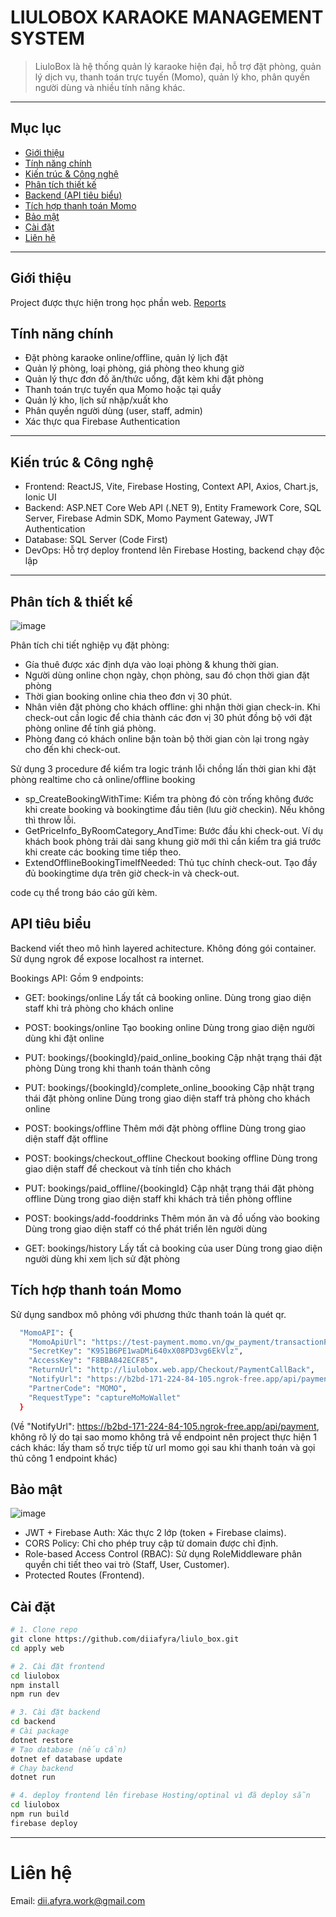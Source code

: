 # LIULOBOX KARAOKE MANAGEMENT SYSTEM

> LiuloBox là hệ thống quản lý karaoke hiện đại, hỗ trợ đặt phòng, quản lý dịch vụ, thanh toán trực tuyến (Momo), quản lý kho, phân quyền người dùng và nhiều tính năng khác.

---
##  Mục lục

- [Giới thiệu](#giới-thiệu)
- [Tính năng chính](#tính-năng-chính)
- [Kiến trúc & Công nghệ](#kiến-trúc--công-nghệ)
- [Phân tích thiết kế](#phân-tích--thiết-kế)
- [Backend (API tiêu biểu)](#api-tiêu-biểu)
- [Tích hợp thanh toán Momo](#tích-hợp-thanh-toán-momo)
- [Bảo mật](#bảo-mật)
- [Cài đặt](#cài-đặt)
- [Liên hệ](#Liên-hệ)

---

## Giới thiệu

Project được thực hiện trong học phần web.
[Reports](https://cmcuni-my.sharepoint.com/:w:/g/personal/bit230400_st_cmcu_edu_vn/EYcZafkGFjxNtk_VSmCKHacByNuTIuFeQ4CUc0o5ga_nWA?e=3AW4pn)


## Tính năng chính

- Đặt phòng karaoke online/offline, quản lý lịch đặt
- Quản lý phòng, loại phòng, giá phòng theo khung giờ
- Quản lý thực đơn đồ ăn/thức uống, đặt kèm khi đặt phòng
- Thanh toán trực tuyến qua Momo hoặc tại quầy
- Quản lý kho, lịch sử nhập/xuất kho
- Phân quyền người dùng (user, staff, admin)
- Xác thực qua Firebase Authentication

---

## Kiến trúc & Công nghệ

- Frontend: ReactJS, Vite, Firebase Hosting, Context API, Axios, Chart.js, Ionic UI
- Backend: ASP.NET Core Web API (.NET 9), Entity Framework Core, SQL Server, Firebase Admin SDK, Momo Payment Gateway, JWT Authentication
- Database: SQL Server (Code First)
- DevOps: Hỗ trợ deploy frontend lên Firebase Hosting, backend chạy độc lập

---

## Phân tích & thiết kế
![image](https://github.com/user-attachments/assets/942686c5-3b26-4b49-b8b3-292fd2d093d6)

Phân tích chi tiết nghiệp vụ đặt phòng:
- Gía thuê được xác định dựa vào loại phòng & khung thời gian.
- Người dùng online chọn ngày, chọn phòng, sau đó chọn thời gian đặt phòng
- Thời gian booking online chia theo đơn vị 30 phút.
- Nhân viên đặt phòng cho khách offline: ghi nhận thời gian check-in. Khi check-out cần logic để chia thành các đơn vị 30 phút đồng bộ với đặt phòng online để tính giá phòng.
- Phòng đang có khách online bận toàn bộ thời gian còn lại trong ngày cho đến khi check-out.

Sử dụng 3 procedure để kiểm tra logic tránh lỗi chồng lấn thời gian khi đặt phòng realtime cho cả online/offline booking

- sp_CreateBookingWithTime: Kiểm tra phòng đó còn trống không đước khi create booking và bookingtime đầu tiên (lưu giờ checkin). Nếu không thì throw lỗi.
- GetPriceInfo_ByRoomCategory_AndTime: Bước đầu khi check-out. Ví dụ khách book phòng trải dài sang khung giờ mới thì cần kiểm tra giá trước khi create các booking time tiếp theo.
- ExtendOfflineBookingTimeIfNeeded: Thủ tục chính check-out. Tạo đầy đủ bookingtime dựa trên giờ check-in và check-out.

code cụ thể trong báo cáo gửi kèm.

## API tiêu biểu

Backend viết theo mô hình layered achitecture. Không đóng gói container. Sử dụng ngrok để expose localhost ra internet.

Bookings API:
Gồm 9 endpoints:
- GET: bookings/online
  Lấy tất cả booking online.
  Dùng trong giao diện staff khi trả phòng cho khách online
  
- POST: bookings/online
  Tạo booking online
  Dùng trong giao diện người dùng khi đặt online
  
- PUT: bookings/{bookingId}/paid_online_booking
  Cập nhật trạng thái đặt phòng
  Dùng trong khi thanh toán thành công
  
- PUT: bookings/{bookingId}/complete_online_boooking
  Cập nhật trạng thái đặt phòng online
  Dùng trong giao diện staff trả phòng cho khách online
  
- POST: bookings/offline
  Thêm mới đặt phòng offline
  Dùng trong giao diện staff đặt offline
  
- POST: bookings/checkout_offline
  Checkout booking offline
  Dùng trong giao diện staff để checkout và tính tiền cho khách
  
- PUT: bookings/paid_offline/{bookingId}
  Cập nhật trạng thái đặt phòng offline
  Dùng trong giao diện staff khi khách trả tiền phòng offline
  
- POST: bookings/add-fooddrinks
  Thêm món ăn và đồ uống vào booking
  Dùng trong giao diện staff có thể phát triển lên người dùng
  
- GET: bookings/history
  Lấy tất cả booking của user
  Dùng trong giao diện người dùng khi xem lịch sử đặt phòng


## Tích hợp thanh toán Momo
Sử dụng sandbox mô phỏng với phương thức thanh toán là quét qr.

```bash
  "MomoAPI": {
    "MomoApiUrl": "https://test-payment.momo.vn/gw_payment/transactionProcessor",
    "SecretKey": "K951B6PE1waDMi640xX08PD3vg6EkVlz",
    "AccessKey": "F8BBA842ECF85",
    "ReturnUrl": "http://liulobox.web.app/Checkout/PaymentCallBack",
    "NotifyUrl": "https://b2bd-171-224-84-105.ngrok-free.app/api/payment",
    "PartnerCode": "MOMO",
    "RequestType": "captureMoMoWallet"
  }
```
(Về "NotifyUrl": https://b2bd-171-224-84-105.ngrok-free.app/api/payment, không rõ lý do tại sao momo không trả về endpoint nên project thực hiện 1 cách khác: lấy tham số trực tiếp từ url momo gọi sau khi thanh toán và gọi thủ công 1 endpoint khác)

## Bảo mật
![image](https://github.com/user-attachments/assets/10607475-8cf5-4565-b92a-1c4586692ed6)

-	JWT + Firebase Auth: Xác thực 2 lớp (token + Firebase claims).
-	CORS Policy: Chỉ cho phép truy cập từ domain được chỉ định.
-	Role-based Access Control (RBAC): Sử dụng RoleMiddleware phân quyền chi tiết theo vai trò (Staff, User, Customer).
-	Protected Routes (Frontend).
  
## Cài đặt

```bash
# 1. Clone repo
git clone https://github.com/diiafyra/liulo_box.git
cd apply web
```


```bash
# 2. Cài đặt frontend
cd liulobox
npm install
npm run dev
```


```bash
# 3. Cài đặt backend
cd backend
# Cài package
dotnet restore
# Tạo database (nếu cần)
dotnet ef database update
# Chạy backend
dotnet run
```


```bash
# 4. deploy frontend lên firebase Hosting/optinal vì đã deploy sẵn
cd liulobox
npm run build
firebase deploy
````


---
# Liên hệ
Email: [dii.afyra.work@gmail.com](mailto:dii.afyra.work@gmail.com) 
